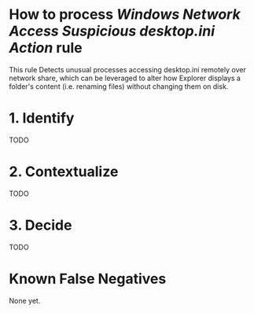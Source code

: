 # How to process *Windows Network Access Suspicious desktop.ini Action* rule
This rule Detects unusual processes accessing desktop.ini remotely over network share, which can be leveraged to alter how Explorer displays a folder's content (i.e. renaming files) without changing them on disk.

# 1. Identify
TODO

# 2. Contextualize
TODO

# 3. Decide
TODO

# Known False Negatives
None yet.
